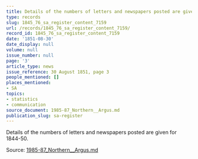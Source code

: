 ```yaml
---
title: Details of the numbers of letters and newspapers posted are given for 1844-50.
type: records
slug: 1845_76_sa_register_content_7159
url: /records/1845_76_sa_register_content_7159/
record_id: 1845_76_sa_register_content_7159
date: '1851-08-30'
date_display: null
volume: null
issue_number: null
page: '3'
article_type: news
issue_reference: 30 August 1851, page 3
people_mentioned: []
places_mentioned:
- SA
topics:
- statistics
- communication
source_document: 1985-87_Northern__Argus.md
publication_slug: sa-register
---
```


Details of the numbers of letters and newspapers posted are given for 1844-50.

Source: [1985-87_Northern__Argus.md](/downloads/markdown/1985-87_Northern__Argus.md)
